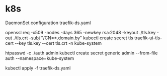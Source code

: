 # k8s

DaemonSet configuration traefik-ds.yaml

openssl req -x509 -nodes -days 365 -newkey rsa:2048 -keyout ./tls.key -out ./tls.crt -subj "/CN=*.domain.by"
kubectl create secret tls traefik-ui-tls-cert --key tls.key --cert tls.crt -n kube-system

htpasswd -c ./auth admin
kubectl create secret generic admin --from-file auth --namespace=kube-system

kubectl apply -f traefik-ds.yaml

